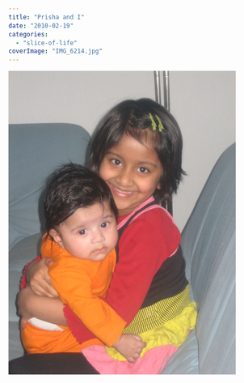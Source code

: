 ```yaml
---
title: "Prisha and I"
date: "2010-02-19"
categories: 
  - "slice-of-life"
coverImage: "IMG_6214.jpg"
---
```


![](images/IMG_6214.jpg)
